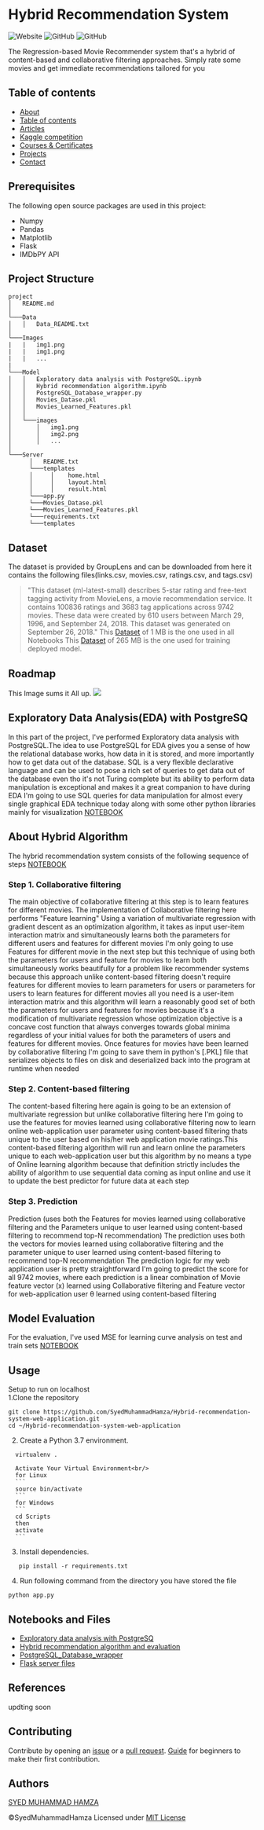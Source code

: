 # Hybrid Recommendation System
<img alt="Website" src="https://img.shields.io/website?url=https%3A%2F%2Fsmhxrecommendersystemapp.herokuapp.com%2F">
<img alt="GitHub" src="https://img.shields.io/github/license/SyedMuhammadHamza/Hybrid-recommendation-system-web-application">
<img alt="GitHub" src="https://img.shields.io/badge/contributions-welcome-brightgreen">


The Regression-based Movie Recommender system that's a hybrid of content-based and collaborative filtering approaches. Simply rate some movies and get immediate recommendations tailored for you


## Table of contents

* [About](##About)
* [Table of contents]()
* [Articles]()
* [Kaggle competition]()
* [Courses & Certificates]()
* [Projects]()
* [Contact]()


## Prerequisites
The following open source packages are used in this project:
* Numpy
* Pandas
* Matplotlib
* Flask
* IMDbPY API

## Project Structure 
```
project
│   README.md
│    
└───Data
│   │   Data_README.txt
│
└───Images
|   |   img1.png
|   |   img1.png
|   |   ...
|
└───Model
│   │   Exploratory data analysis with PostgreSQL.ipynb
│   │   Hybrid recommendation algorithm.ipynb
│   │   PostgreSQL_Database_wrapper.py
│   │   Movies_Datase.pkl
│   │   Movies_Learned_Features.pkl
│   │
│   └───images
│       │   img1.png
│       │   img2.png
│       │   ...
│   
└───Server
      │   README.txt
      └───templates
      │     │    home.html
      │     │    layout.html
      │     │    result.html
      └───app.py
      └───Movies_Datase.pkl
      └───Movies_Learned_Features.pkl
      └───requirements.txt
      └───templates
```
## Dataset 
The dataset is provided by GroupLens and can be downloaded from here it contains the following files(links.csv, movies.csv, ratings.csv, and tags.csv)

> "This dataset (ml-latest-small) describes 5-star rating and free-text tagging activity from MovieLens, a movie recommendation service. It contains 100836 ratings and      3683 tag applications across 9742 movies. These data were created by 610 users between March 29, 1996, and September 24, 2018. This dataset was generated on September    26, 2018."
This [Dataset](https://files.grouplens.org/datasets/movielens/ml-latest-small.zip) of 1 MB is the one used in all Notebooks 
This [Dataset](https://files.grouplens.org/datasets/movielens/ml-latest.zip) of 265 MB is the one used for training deployed model. 

## Roadmap
This Image sums it All up.
<img src="https://github.com/SyedMuhammadHamza/Hybrid-recommendation-system-web-application/blob/main/Images/roadmap.jpeg"/>

## Exploratory Data Analysis(EDA) with PostgreSQ
In this part of the project, I've performed Exploratory data analysis with PostgreSQL.The idea to use PostgreSQL for EDA gives you a sense of how the relational database works, how data in it is stored, and more importantly how to get data out of the database. SQL is a very flexible declarative language and can be used to pose a rich set of queries to get data out of the database even tho it's not Turing complete but its ability to perform data manipulation is exceptional and makes it a great companion to have during EDA I'm going to use SQL queries for data manipulation for almost every single graphical EDA technique today along with some other python libraries mainly for visualization
[NOTEBOOK](https://github.com/SyedMuhammadHamza/Hybrid-recommendation-system-web-application/blob/main/Model/Exploratory%20data%20analysis%20with%20PostgreSQL.ipynb)

## About Hybrid Algorithm 
The hybrid recommendation system consists of the following sequence of steps [NOTEBOOK](https://github.com/SyedMuhammadHamza/Hybrid-recommendation-system-web-application/blob/main/Model/Hybrid%20recommendation%20algorithm.ipynb)
### Step 1. Collaborative filtering
The main objective of collaborative filtering at this step is to learn features for different movies. The implementation of Collaborative filtering here performs "Feature learning" Using a variation of multivariate regression with gradient descent as an optimization algorithm, it takes as input user-item interaction matrix and simultaneously learns both the parameters for different users and features for different movies I'm only going to use Features for different movie in the next step but this technique of using both the parameters for users and feature for movies to learn both simultaneously works beautifully for a problem like recommender systems because this approach unlike content-based filtering doesn't require features for different movies to learn parameters for users or parameters for users to learn features for different movies all you need is a user-item interaction matrix and this algorithm will learn a reasonably good set of both the parameters for users and features for movies because it's a modification of multivariate regression whose optimization objective is a concave cost function that always converges towards global minima regardless of your initial values for both the parameters of users and features for different movies. Once features for movies have been learned by collaborative filtering I'm going to save them in python's [.PKL] file that serializes objects to files on disk and deserialized back into the program at runtime when needed

### Step 2. Content-based filtering
The content-based filtering here again is going to be an extension of multivariate regression but unlike collaborative filtering here I'm going to use the features for movies learned using collaborative filtering now to learn online web-application user parameter using content-based filtering thats unique to the user based on his/her web application movie ratings.This content-based filtering algorithm will run and learn online the parameters unique to each web-application user but this algorithm by no means a type of Online learning algorithm because that definition strictly includes the ability of algorithm to use sequential data coming as input online and use it to update the best predictor for future data at each step

### Step 3. Prediction
Prediction (uses both the Features for movies learned using collaborative filtering and the Parameters unique to user learned using content-based filtering to recommend top-N recommendation) The prediction uses both the vectors for movies learned using collaborative filtering and the parameter unique to user learned using content-based filtering to recommend top-N recommendation
The prediction logic for my web application user is pretty straightforward I'm going to predict the score for all 9742 movies, where each prediction is a linear combination of Movie feature vector (x) learned using Collaborative filtering and Feature vector for web-application user θ learned using content-based filtering

## Model Evaluation
For the evaluation, I've used MSE for learning curve analysis on test and train sets
[NOTEBOOK](https://github.com/SyedMuhammadHamza/Hybrid-recommendation-system-web-application/blob/main/Model/Hybrid%20recommendation%20algorithm.ipynb)

## Usage
Setup to run on localhost<br/>
1.Clone the repository
```
git clone https://github.com/SyedMuhammadHamza/Hybrid-recommendation-system-web-application.git
cd ~/Hybrid-recommendation-system-web-application
```
2. Create a Python 3.7 environment.
```
  virtualenv .
```
      Activate Your Virtual Environment<br/>
      for Linux
      ```
      source bin/activate
      ```
      for Windows
      ```
      cd Scripts
      then
      activate
      ```
3. Install dependencies.
```
   pip install -r requirements.txt
```
4. Run following command from the directory you have stored the file
```
python app.py
```
## Notebooks and Files
* [Exploratory data analysis with PostgreSQ](https://github.com/SyedMuhammadHamza/Hybrid-recommendation-system-web-application/blob/main/Model/Exploratory%20data%20analysis%20with%20PostgreSQL.ipynb)
* [Hybrid recommendation algorithm and evaluation](https://github.com/SyedMuhammadHamza/Hybrid-recommendation-system-web-application/blob/main/Model/Hybrid%20recommendation%20algorithm.ipynb)
* [PostgreSQL_Database_wrapper](https://github.com/SyedMuhammadHamza/Hybrid-recommendation-system-web-application/blob/main/Model/PostgreSQL_Database_wrapper.py)
* [Flask server files](https://github.com/SyedMuhammadHamza/Hybrid-recommendation-system-web-application/tree/main/Server)

## References 
updting soon

## Contributing
Contribute by opening an [issue]() or a [pull request](https://github.com/SyedMuhammadHamza/Hybrid-recommendation-system-web-application). [Guide](https://github.com/firstcontributions/first-contributions) for beginners to make their first contribution.

## Authors
[SYED MUHAMMAD HAMZA](https://syedmuhammadhamza.github.io/Hamza_Portfolio/)

©SyedMuhammadHamza Licensed under [MIT License]()
